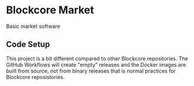 # Blockcore Market

Basic market software


## Code Setup

This project is a bit different compared to other Blockcore repositories. The GitHub Workflows will create "empty" releases and the Docker images are built from source, not from binary releases that is normal practices for Blockcore reposistories.

